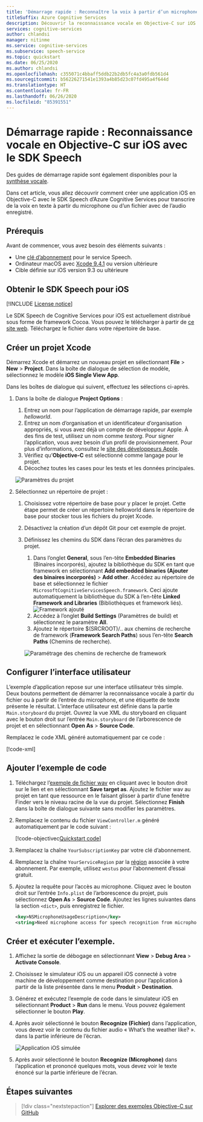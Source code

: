 ```yaml
---
title: 'Démarrage rapide : Reconnaître la voix à partir d’un microphone, Objective-C – Service Speech'
titleSuffix: Azure Cognitive Services
description: Découvrir la reconnaissance vocale en Objective-C sur iOS avec le SDK Speech
services: cognitive-services
author: chlandsi
manager: nitinme
ms.service: cognitive-services
ms.subservice: speech-service
ms.topic: quickstart
ms.date: 06/25/2020
ms.author: chlandsi
ms.openlocfilehash: c355071c4bbaff5ddb22b2db5fc4a3a0fdb561d4
ms.sourcegitcommit: b56226271541e1393a4b85d23c07fd495a4f644d
ms.translationtype: HT
ms.contentlocale: fr-FR
ms.lasthandoff: 06/26/2020
ms.locfileid: "85391551"
---
```

# <a name="quickstart-recognize-speech-in-objective-c-on-ios-by-using-the-speech-sdk"></a>Démarrage rapide : Reconnaissance vocale en Objective-C sur iOS avec le SDK Speech

Des guides de démarrage rapide sont également disponibles pour la [synthèse vocale](~/articles/cognitive-services/Speech-Service/quickstarts/text-to-speech-langs/objectivec-ios.md).

Dans cet article, vous allez découvrir comment créer une application iOS en Objective-C avec le SDK Speech d’Azure Cognitive Services pour transcrire de la voix en texte à partir du microphone ou d’un fichier avec de l’audio enregistré.

## <a name="prerequisites"></a>Prérequis

Avant de commencer, vous avez besoin des éléments suivants :

* Une [clé d’abonnement](~/articles/cognitive-services/Speech-Service/get-started.md) pour le service Speech.
* Ordinateur macOS avec [Xcode 9.4.1](https://geo.itunes.apple.com/us/app/xcode/id497799835?mt=12) ou version ultérieure
* Cible définie sur iOS version 9.3 ou ultérieure

## <a name="get-the-speech-sdk-for-ios"></a>Obtenir le SDK Speech pour iOS

[!INCLUDE [License notice](~/includes/cognitive-services-speech-service-license-notice.md)]

Le SDK Speech de Cognitive Services pour iOS est actuellement distribué sous forme de framework Cocoa.
Vous pouvez le télécharger à partir de [ce site web](https://aka.ms/csspeech/iosbinary). Téléchargez le fichier dans votre répertoire de base.

## <a name="create-an-xcode-project"></a>Créer un projet Xcode

Démarrez Xcode et démarrez un nouveau projet en sélectionnant **File** > **New** > **Project**.
Dans la boîte de dialogue de sélection de modèle, sélectionnez le modèle **iOS Single View App**.

Dans les boîtes de dialogue qui suivent, effectuez les sélections ci-après.

1. Dans la boîte de dialogue **Project Options** :
    1. Entrez un nom pour l’application de démarrage rapide, par exemple *helloworld*.
    1. Entrez un nom d’organisation et un identificateur d’organisation appropriés, si vous avez déjà un compte de développeur Apple. À des fins de test, utilisez un nom comme *testorg*. Pour signer l’application, vous avez besoin d’un profil de provisionnement. Pour plus d’informations, consultez le [site des développeurs Apple](https://developer.apple.com/).
    1. Vérifiez qu’**Objective-C** est sélectionné comme langage pour le projet.
    1. Décochez toutes les cases pour les tests et les données principales.

    ![Paramètres du projet](~/articles/cognitive-services/Speech-Service/media/sdk/qs-objectivec-project-settings.png)

1. Sélectionnez un répertoire de projet :
   1. Choisissez votre répertoire de base pour y placer le projet. Cette étape permet de créer un répertoire helloworld dans le répertoire de base pour stocker tous les fichiers du projet Xcode.
   1. Désactivez la création d’un dépôt Git pour cet exemple de projet.
   1. Définissez les chemins du SDK dans l’écran des paramètres du projet.
      1. Dans l’onglet **General**, sous l’en-tête **Embedded Binaries** (Binaires incorporés), ajoutez la bibliothèque du SDK en tant que framework en sélectionnant **Add embedded binaries (Ajouter des binaires incorporés)**  > **Add other**. Accédez au répertoire de base et sélectionnez le fichier `MicrosoftCognitiveServicesSpeech.framework`. Ceci ajoute automatiquement la bibliothèque du SDK à l’en-tête **Linked Framework and Libraries** (Bibliothèques et framework liés).
         ![Framework ajouté](~/articles/cognitive-services/Speech-Service/media/sdk/qs-objectivec-framework.png)
      1. Accédez à l’onglet **Build Settings** (Paramètres de build) et sélectionnez le paramètre **All**.
      1. Ajoutez le répertoire $(SRCROOT)/.. aux chemins de recherche de framework (**Framework Search Paths**) sous l’en-tête **Search Paths** (Chemins de recherche).

      ![Paramétrage des chemins de recherche de framework](~/articles/cognitive-services/Speech-Service/media/sdk/qs-objectivec-framework-search-paths.png)

## <a name="set-up-the-ui"></a>Configurer l’interface utilisateur

L’exemple d’application repose sur une interface utilisateur très simple. Deux boutons permettent de démarrer la reconnaissance vocale à partir du fichier ou à partir de l’entrée du microphone, et une étiquette de texte présente le résultat. L’interface utilisateur est définie dans la partie `Main.storyboard` du projet. Ouvrez la vue XML du storyboard en cliquant avec le bouton droit sur l’entrée `Main.storyboard` de l’arborescence de projet et en sélectionnant **Open As** > **Source Code**.

Remplacez le code XML généré automatiquement par ce code :

[!code-xml[](~/samples-cognitive-services-speech-sdk/quickstart/objectivec/ios/from-microphone/helloworld/helloworld/Base.lproj/Main.storyboard)]

## <a name="add-the-sample-code"></a>Ajouter l’exemple de code

1. Téléchargez l’[exemple de fichier wav](https://raw.githubusercontent.com/Azure-Samples/cognitive-services-speech-sdk/f9807b1079f3a85f07cbb6d762c6b5449d536027/samples/cpp/windows/console/samples/whatstheweatherlike.wav) en cliquant avec le bouton droit sur le lien et en sélectionnant **Save target as**.
   Ajoutez le fichier wav au projet en tant que ressource en le faisant glisser à partir d’une fenêtre Finder vers le niveau racine de la vue du projet.
   Sélectionnez **Finish** dans la boîte de dialogue suivante sans modifier les paramètres.
1. Remplacez le contenu du fichier `ViewController.m` généré automatiquement par le code suivant :

   [!code-objectivec[Quickstart code](~/samples-cognitive-services-speech-sdk/quickstart/objectivec/ios/from-microphone/helloworld/helloworld/ViewController.m#code)]
1. Remplacez la chaîne `YourSubscriptionKey` par votre clé d’abonnement.
1. Remplacez la chaîne `YourServiceRegion` par la [région](~/articles/cognitive-services/Speech-Service/regions.md) associée à votre abonnement. Par exemple, utilisez `westus` pour l’abonnement d’essai gratuit.
1. Ajoutez la requête pour l’accès au microphone. Cliquez avec le bouton droit sur l’entrée `Info.plist` de l’arborescence du projet, puis sélectionnez **Open As** > **Source Code**. Ajoutez les lignes suivantes dans la section `<dict>`, puis enregistrez le fichier.

    ```xml
    <key>NSMicrophoneUsageDescription</key>
    <string>Need microphone access for speech recognition from microphone.</string>
    ```

## <a name="build-and-run-the-sample"></a>Créer et exécuter l’exemple.

1. Affichez la sortie de débogage en sélectionnant **View** > **Debug Area** > **Activate Console**.
1. Choisissez le simulateur iOS ou un appareil iOS connecté à votre machine de développement comme destination pour l’application à partir de la liste présentée dans le menu **Produit** > **Destination**.
1. Générez et exécutez l’exemple de code dans le simulateur iOS en sélectionnant **Product** > **Run** dans le menu. Vous pouvez également sélectionner le bouton **Play**.
1. Après avoir sélectionné le bouton **Recognize (Fichier)** dans l’application, vous devez voir le contenu du fichier audio « What’s the weather like? ». dans la partie inférieure de l’écran.

   ![Application iOS simulée](~/articles/cognitive-services/Speech-Service/media/sdk/qs-objectivec-simulated-app.png)

1. Après avoir sélectionné le bouton **Recognize (Microphone)** dans l’application et prononcé quelques mots, vous devez voir le texte énoncé sur la partie inférieure de l’écran.

## <a name="next-steps"></a>Étapes suivantes

> [!div class="nextstepaction"]
> [Explorer des exemples Objective-C sur GitHub](https://aka.ms/csspeech/samples)
